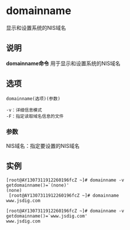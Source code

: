 domainname
===

显示和设置系统的NIS域名

## 说明

**domainname命令** 用于显示和设置系统的NIS域名

## 选项

```
domainname(选项)(参数)
```

  

```
-v：详细信息模式
-F：指定读取域名信息的文件
```

### 参数  

NIS域名：指定要设置的NIS域名

## 实例

```
[root@AY1307311912260196fcZ ~]# domainname -v
getdomainname()=`(none)'
(none)
 [root@AY1307311912260196fcZ ~]# domainname
www.jsdig.com

[root@AY1307311912260196fcZ ~]# domainname -v
getdomainname()=`www.jsdig.com'
www.jsdig.com
```


